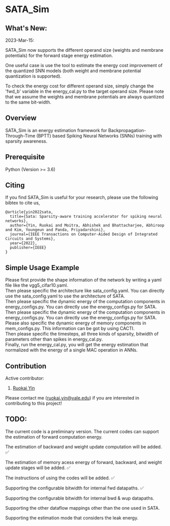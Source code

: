 # SATA_Sim

## What's New:

2023-Mar-15:

SATA_Sim now supports the different operand size (weights and membrane potentials) for the forward stage energy estimation.

One useful case is use the tool to estimate the energy cost improvement of the quantized SNN models (both weight and membrane potential quantization is supported).

To check the energy cost for different operand size, simply change the 'fwd_b' variable in the energy_cal.py to the target operand size. Please note that we assume the weights and membrane potentials are always quantized to the same bit-width.



## Overview

SATA_Sim is an energy estimation framework for Backpropagation-Through-Time (BPTT) based Spiking Neural Networks (SNNs) training with sparsity awareness.

## Prerequisite

Python (Version >= 3.6)

## Citing
If you find SATA_Sim is useful for your research, please use the following bibtex to cite us,

```
@article{yin2022sata,
  title={Sata: Sparsity-aware training accelerator for spiking neural networks},
  author={Yin, Ruokai and Moitra, Abhishek and Bhattacharjee, Abhiroop and Kim, Youngeun and Panda, Priyadarshini},
  journal={IEEE Transactions on Computer-Aided Design of Integrated Circuits and Systems},
  year={2022},
  publisher={IEEE}
}
```

## Simple Usage Example
<p>Please first provide the shape information of the network by writing a yaml file like the vgg5_cifar10.yaml. <br>
Then please specific the architecture like sata_config.yaml. You can directly use the sata_config.yaml to use the architecture of SATA.<br>
Then please specific the dynamic energy of the computation components in energy_configs.py. You can directly use the energy_configs.py for SATA.<br>
Then please specific the dynamic energy of the computation components in energy_configs.py. You can directly use the energy_configs.py for SATA.<br>
Please also specific the dynamic energy of memory components in mem_configs.py. This information can be got by using CACTI.<br>
Then please specific the timesteps, all three kinds of sparsity, bitwidth of parameters other than spikes in energy_cal.py.<br>
Finally, run the energy_cal.py, you will get the energy estimation that normalized with the energy of a single MAC operation in ANNs.</p>

## Contribution
Active contributor:
1. [Ruokai Yin](https://ruokaiyin.github.io/)

Please contact me (ruokai.yin@yale.edu) if you are interested in contributing to this project!

## TODO:
The current code is a preliminary version. The current codes can support the estimation of forward computation energy.

The estimation of backward and weight update computation will be added. :white_check_mark:

The estimation of memory acess energy of forward, backward, and weight update stages will be added. :white_check_mark:

The instructions of using the codes will be added. :white_check_mark:

Supporting the configurable bitwidth for internal fwd datapaths. :white_check_mark:

Supporting the configurable bitwidth for internal bwd & wup datapaths.

Supporting the other dataflow mappings other than the one used in SATA.

Supporting the estimation mode that considers the leak energy.
